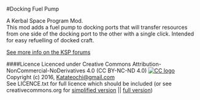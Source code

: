 #Docking Fuel Pump                                

A Kerbal Space Program Mod.    
This mod adds a fuel pump to docking ports that will transfer resources from one side of the docking port to the other with a single click.  Intended for easy refuelling of docked craft.

[See more info on the KSP forums](http://forum.kerbalspaceprogram.com/index.php?/topic/151231-12-docking-fuel-pump)

####Licence
Licenced under Creative Commons Attribution-NonCommercial-NoDerivatives 4.0 (CC BY-NC-ND 4.0) [![CC logo](https://i.creativecommons.org/l/by-nc-nd/4.0/88x31.png "CC BY-NC-ND 4.0")](https://creativecommons.org/licenses/by-nc-nd/4.0/)    
Copyright (c) 2016, <Katateochi@gmail.com>    
See LICENCE.txt for full licence which should be included (or see creativecommons.org for [simplified version](https://creativecommons.org/licenses/by-nc-nd/4.0/) || [full version](https://creativecommons.org/licenses/by-nc-nd/4.0/legalcode))

